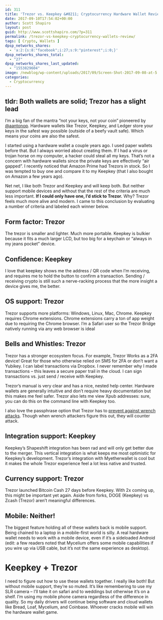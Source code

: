 ```yaml
---
id: 311
title: 'Trezor vs. Keepkey &#8211; Cryptocurrency Hardware Wallet Review'
date: 2017-09-10T17:54:02+00:00
author: Scott Shapiro
layout: post
guid: http://www.scottshapiro.com/?p=311
permalink: /trezor-vs-keepkey-cryptocurrency-wallets-review/
tags: [ Crypto, Wallets ]
dpsp_networks_shares:
  - 'a:2:{s:8:"facebook";i:27;s:9:"pinterest";i:0;}'
dpsp_networks_shares_total:
  - "27"
dpsp_networks_shares_last_updated:
  - "1553829604"
image: /newblog/wp-content/uploads/2017/09/Screen-Shot-2017-09-08-at-5.20.06-PM.png
categories:
  - Cryptocurrency
---
```

## tldr: Both wallets are solid; Trezor has a slight lead

I&#8217;m a big fan of the mantra “not your keys, not your coin” pioneered by [@aantonop](https://twitter.com/aantonop). Hardware wallets like Trezor, Keepkey, and Ledger store your keys in the safest way possible (outside of a beefy vault safe). Which means your coins are also the safest.

I started using a hardware wallet a couple years ago. I used paper wallets before that. But I always worried about creating them. If I had a virus or trojan horse on my computer, a hacker could steal all my keys. That&#8217;s not a concern with hardware wallets since the private keys are effectively “air gapped”. I recently noticed that Amazon Prime had Trezors in stock. So I was tempted to buy one and compare it to my Keepkey (that I also bought on Amazon a few years ago).

Net net, I like both Trezor and Keepkey and will keep both. But neither support mobile devices and without that the rest of the criteria are much less important. **If I could only have one, I&#8217;d stick to Trezor.** Why? Trezor feels much more alive and modern. I came to this conclusion by evaluating a number of criteria and labeled each winner below.

## Form factor: Trezor

The trezor is smaller and lighter. Much more portable. Keepkey is bulkier because it fits a much larger LCD, but too big for a keychain or “always in my jeans pocket” device.

## Confidence: Keepkey

I love that keepkey shows me the address / QR code when I&#8217;m receiving, and requires me to hold the button to confirm a transaction. Sending / receiving crypto is still such a nerve-racking process that the more insight a device gives me, the better.

## OS support: Trezor

Trezor supports more platforms: Windows, Linux, Mac, Chrome. Keepkey requires Chrome extensions. Chrome extensions carry a ton of app weight due to requiring the Chrome browser. I&#8217;m a Safari user so the Trezor Bridge natively running via any web browser is ideal

## Bells and Whistles: Trezor

Trezor has a stronger ecosystem focus. For example, Trezor Works as a 2FA device! Great for those who otherwise relied on SMS for 2FA or don&#8217;t want a Yubikey. I can label transactions via Dropbox. I never remember why I made transactions &#8211; this leaves a secure paper trail in the cloud. I can sign transactions vs. just send / receive with Keepkey.

Trezor&#8217;s manual is very clear and has a nice, nested help center. Hardware wallets are generally intuitive and don&#8217;t require heavy documentation but this makes me feel safer. Trezor also lets me view Xpub addresses: sure, you can do this on the command line with Keepkey too.

I also love the passphrase option that Trezor has to [prevent against wrench attacks](https://doc.satoshilabs.com/trezor-user/advanced_settings.html). Though when wrench attackers figure this out, they will counter attack.

## Integration support: Keepkey

Keepkey&#8217;s Shapeshift integration has been rad and will only get better due to the merger. This vertical integration is what keeps me most optimistic for Keepkey&#8217;s development. Trezor&#8217;s integration with Myetherwallet is cool but it makes the whole Trezor experience feel a lot less native and trusted.

## Currency support: Trezor

Trezor launched Bitcoin Cash 27 days before Keepkey. With 2x coming up, this might be important yet again. Aside from forks, DOGE (Keepkey) vs Zcash (Trezor) aren&#8217;t meaningful differences.

## Mobile: Neither!

The biggest feature holding all of these wallets back is mobile support. Being chained to a laptop in a mobile-first world is silly. A real hardware wallet needs to work with a mobile device, even if it&#8217;s a sideloaded Android (edit: a few readers noted that Mycelium offers some mobile capabilities if you wire up via USB cable, but it&#8217;s not the same experience as desktop).

# Keepkey + Trezor

I need to figure out how to use these wallets together. I really like both! But without mobile support, they&#8217;re so muted. It&#8217;s like remembering to use my SLR camera &#8211; I&#8217;ll take it on safari and to weddings but otherwise it&#8217;s on a shelf. I&#8217;m using my mobile phone camera regardless of the difference in quality. So my daily drivers will continue being software and cloud wallets like Bread, Loaf, Mycelium, and Coinbase. Whoever cracks mobile will win the hardware wallet game.
